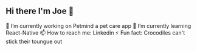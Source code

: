 ## Hi there I'm Joe 👋
🔭 I’m currently working on Petmind a pet care app
🌱 I’m currently learning React-Native
📫 How to reach me: Linkedin 
⚡ Fun fact: Crocodiles can't stick their toungue out
<!--
**joe-smellie/joe-smellie** is a ✨ _special_ ✨ repository because its `README.md` (this file) appears on your GitHub profile.

Here are some ideas to get you started:

-  ...
- ...
- 👯 I’m looking to collaborate on ...
- 🤔 I’m looking for help with ...
- 💬 Ask me about ...
-  ...
- 😄 Pronouns: ...
-  ...
-->
